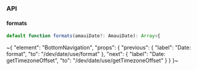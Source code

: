 

### API

#### formats

```ts
default function formats(amauiDate?: AmauiDate): Array<{
```


~{
  "element": "BottomNavigation",
  "props": {
    "previous": {
      "label": "Date: format",
      "to": "/dev/date/use/format"
    },
    "next": {
      "label": "Date: getTimezoneOffset",
      "to": "/dev/date/use/getTimezoneOffset"
    }
  }
}~
